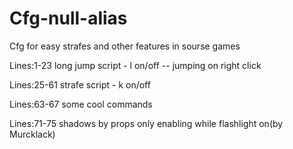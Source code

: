 # Cfg-null-alias
Cfg for easy strafes and other features in sourse games

Lines:1-23 long jump script - l on/off -- jumping on right click

Lines:25-61 strafe script -  k on/off

Lines:63-67 some cool commands

Lines:71-75  shadows by props only enabling while flashlight on(by Murcklack)


